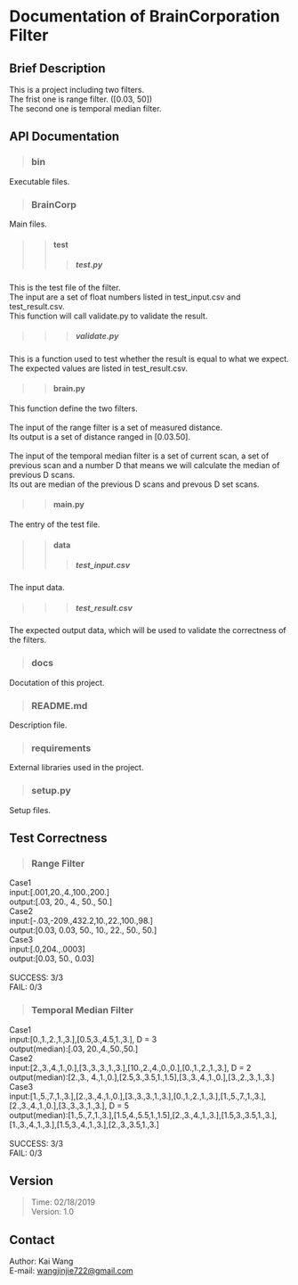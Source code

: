 Documentation of BrainCorporation Filter
==== 

Brief Description 
-------
This is a project including two filters.\
The frist one is range filter. ([0.03, 50])\
The second one is temporal median filter.


API Documentation 
-------
>### bin
Executable files.
>### BrainCorp
Main files.
>>#### test
>>>##### test.py
This is the test file of the filter.\
The input are a set of float numbers listed in test_input.csv and test_result.csv.\
This function will call validate.py to validate the result.
>>>##### validate.py
This is a function used to test whether the result is equal to what we expect.\
The expected values are listed in test_result.csv.
>>#### brain.py
This function define the two filters.\
\
The input of the range filter is a set of measured distance.\
Its output is a set of distance ranged in [0.03.50].\
\
The input of the temporal median filter is a set of current scan, a set of previous scan and a number D that means we will calculate the median of previous D scans.\
Its out are median of the previous D scans and prevous D set scans.
>>#### main.py
The entry of the test file.
>>#### data
>>>##### test_input.csv
The input data.
>>>##### test_result.csv
The expected output data, which will be used to validate the correctness of the filters.
>### docs
Docutation of this project.
>### README.md
Description file.
>### requirements
External libraries used in the project.
>### setup.py
Setup files.

Test Correctness 
-------
>### Range Filter
Case1\
input:[.001,20.,4.,100.,200.]\
output:[.03, 20., 4., 50., 50.]\
Case2\
input:[-.03,-209.,432.2,10.,22.,100.,98.]\
output:[0.03, 0.03, 50., 10., 22., 50., 50.]\
Case3\
input:[.0,204.,.0003]\
output:[0.03, 50., 0.03]\
\
SUCCESS: 3/3\
FAIL: 0/3
>### Temporal Median Filter
Case1\
input:[0.,1.,2.,1.,3.],[0.5,3.,4.5,1.,3.], D = 3\
output(median):[.03, 20.,4.,50.,50.]\
Case2\
input:[2.,3.,4.,1.,0.],[3.,3.,3.,1.,3.],[10.,2.,4.,0.,0.],[0.,1.,2.,1.,3.], D = 2\
output(median):[2.,3., 4.,1.,0.],[2.5,3.,3.5,1.,1.5],[3.,3.,4.,1.,0.],[3.,2.,3.,1.,3.]\
Case3\
input:[1.,5.,7.,1.,3.],[2.,3.,4.,1.,0.],[3.,3.,3.,1.,3.],[0.,1.,2.,1.,3.],[1.,5.,7.,1.,3.],[2.,3.,4.,1.,0.],[3.,3.,3.,1.,3.], D = 5\
output(median):[1.,5.,7.,1.,3.],[1.5,4.,5.5,1.,1.5],[2.,3.,4.,1.,3.],[1.5,3.,3.5,1.,3.],[1.,3.,4.,1.,3.],[1.5,3.,4.,1.,3.],[2.,3.,3.5,1.,3.]\
\
SUCCESS: 3/3\
FAIL: 0/3

Version  
-------
> Time: 02/18/2019\
> Version: 1.0

Contact 
-------
Author: Kai Wang\
E-mail: wangjinjie722@gmail.com
